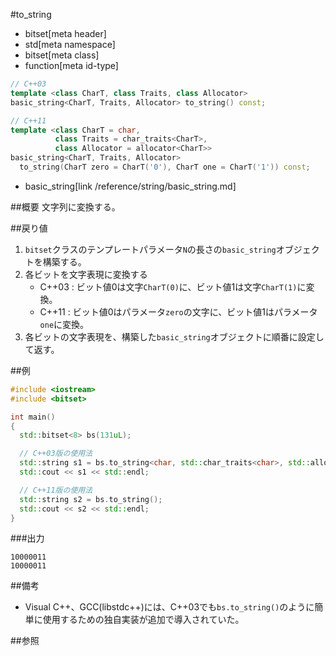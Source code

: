 #to_string
* bitset[meta header]
* std[meta namespace]
* bitset[meta class]
* function[meta id-type]

```cpp
// C++03
template <class CharT, class Traits, class Allocator>
basic_string<CharT, Traits, Allocator> to_string() const;

// C++11
template <class CharT = char,
          class Traits = char_traits<CharT>,
          class Allocator = allocator<CharT>>
basic_string<CharT, Traits, Allocator>
  to_string(CharT zero = CharT('0'), CharT one = CharT('1')) const;
```
* basic_string[link /reference/string/basic_string.md]

##概要
文字列に変換する。


##戻り値
1. `bitset`クラスのテンプレートパラメータ`N`の長さの`basic_string`オブジェクトを構築する。
2. 各ビットを文字表現に変換する
	- C++03 : ビット値0は文字`CharT(0)`に、ビット値1は文字`CharT(1)`に変換。
	- C++11 : ビット値0はパラメータ`zero`の文字に、ビット値1はパラメータ`one`に変換。
3. 各ビットの文字表現を、構築した`basic_string`オブジェクトに順番に設定して返す。


##例
```cpp
#include <iostream>
#include <bitset>

int main()
{
  std::bitset<8> bs(131uL);

  // C++03版の使用法
  std::string s1 = bs.to_string<char, std::char_traits<char>, std::allocator<char>>();
  std::cout << s1 << std::endl;

  // C++11版の使用法
  std::string s2 = bs.to_string();
  std::cout << s2 << std::endl;
}
```

###出力
```
10000011
10000011
```


##備考
- Visual C++、GCC(libstdc++)には、C++03でも`bs.to_string()`のように簡単に使用するための独自実装が追加で導入されていた。


##参照

